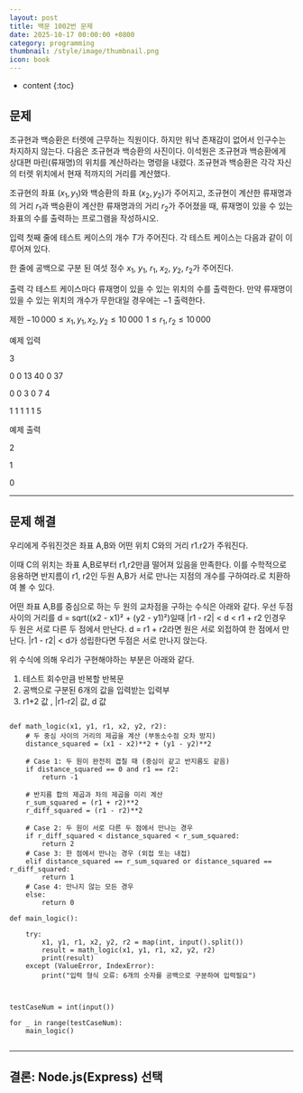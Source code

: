 ```yaml
---
layout: post
title: 백문 1002번 문제
date: 2025-10-17 00:00:00 +0800
category: programming
thumbnail: /style/image/thumbnail.png
icon: book
---
```



* content
{:toc}

## 문제
조규현과 백승환은 터렛에 근무하는 직원이다. 하지만 워낙 존재감이 없어서 인구수는 차지하지 않는다. 다음은 조규현과 백승환의 사진이다.
이석원은 조규현과 백승환에게 상대편 마린(류재명)의 위치를 계산하라는 명령을 내렸다. 조규현과 백승환은 각각 자신의 터렛 위치에서 현재 적까지의 거리를 계산했다.

조규현의 좌표 $(x_1, y_1)$와 백승환의 좌표 $(x_2, y_2)$가 주어지고, 조규현이 계산한 류재명과의 거리 $r_1$과 백승환이 계산한 류재명과의 거리 
$r_2$가 주어졌을 때, 류재명이 있을 수 있는 좌표의 수를 출력하는 프로그램을 작성하시오.

입력
첫째 줄에 테스트 케이스의 개수 
$T$가 주어진다. 각 테스트 케이스는 다음과 같이 이루어져 있다.

한 줄에 공백으로 구분 된 여섯 정수 
$x_1$, $y_1$, $r_1$, $x_2$, $y_2$, $r_2$가 주어진다.

출력
각 테스트 케이스마다 류재명이 있을 수 있는 위치의 수를 출력한다. 만약 류재명이 있을 수 있는 위치의 개수가 무한대일 경우에는 
$-1$ 출력한다.

제한
$-10\,000 ≤ x_1, y_1, x_2, y_2 ≤ 10\,000$ 
$1 ≤ r_1, r_2 ≤ 10\,000$ 

예제 입력 

3

0 0 13 40 0 37

0 0 3 0 7 4

1 1 1 1 1 5


예제 출력

2

1

0

---

## 문제 해결
우리에게 주워진것은 좌표 A,B와 어떤 위치 C와의 거리 r1.r2가 주워진다.

이때 C의 위치는 좌표 A,B로부터 r1,r2만큼 떨어져 있음을 만족한다. 이를 수학적으로 응용하면 
반지름이 r1, r2인 두원 A,B가 서로 만나는 지점의 개수를 구하여라.로 치환하여 볼 수 있다.

어떤 좌표 A,B를 중심으로 하는 두 원의 교차점을 구하는 수식은 아래와 같다.
우선 두점 사이의 거리를 d = sqrt((x2 - x1)² + (y2 - y1)²)일때 
|r1 - r2| < d < r1 + r2 인경우 두 원은 서로 다른 두 점에서 만난다. 
d = r1 + r2라면 원은 서로 외접하여 한 점에서 만난다.
|r1 - r2| < d가 성립한다면 두점은 서로 만나지 앉는다.

위 수식에 의해 우리가 구현해야하는 부분은 아래와 같다.
1. 테스트 회수만큼 반복할 반복문
2. 공백으로 구분된 6개의 값을 입력받는 입력부
3. r1+2 값 , |r1-r2| 값, d 값

```

def math_logic(x1, y1, r1, x2, y2, r2):
    # 두 중심 사이의 거리의 제곱을 계산 (부동소수점 오차 방지)
    distance_squared = (x1 - x2)**2 + (y1 - y2)**2

    # Case 1: 두 원이 완전히 겹칠 때 (중심이 같고 반지름도 같음)
    if distance_squared == 0 and r1 == r2:
        return -1

    # 반지름 합의 제곱과 차의 제곱을 미리 계산
    r_sum_squared = (r1 + r2)**2
    r_diff_squared = (r1 - r2)**2

    # Case 2: 두 원이 서로 다른 두 점에서 만나는 경우
    if r_diff_squared < distance_squared < r_sum_squared:
        return 2
    # Case 3: 한 점에서 만나는 경우 (외접 또는 내접)
    elif distance_squared == r_sum_squared or distance_squared == r_diff_squared:
        return 1
    # Case 4: 만나지 않는 모든 경우
    else:
        return 0
    
def main_logic():

    try:
        x1, y1, r1, x2, y2, r2 = map(int, input().split())
        result = math_logic(x1, y1, r1, x2, y2, r2)
        print(result)
    except (ValueError, IndexError):
        print("입력 형식 오류: 6개의 숫자를 공백으로 구분하여 입력필요")



testCaseNum = int(input())

for _ in range(testCaseNum):
    main_logic()


```

---

## 결론: Node.js(Express) 선택

